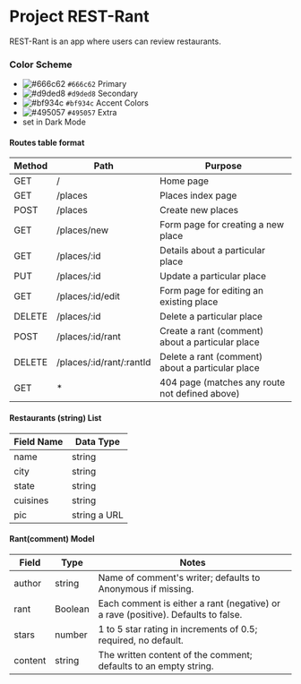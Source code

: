# Project REST-Rant

REST-Rant is an app where users can review restaurants.
### Color Scheme
- ![#666c62](https://placehold.co/15x15/666c62/666c62.png) `#666c62` Primary 
- ![#d9ded8](https://placehold.co/15x15/d9ded8/d9ded8.png) `#d9ded8` Secondary
- ![#bf934c](https://placehold.co/15x15/bf934c/bf934c.png) `#bf934c` Accent Colors
- ![#495057](https://placehold.co/15x15/495057/495057.png) `#495057` Extra 
- set in Dark Mode
#### Routes table format
| Method | Path | Purpose |
| --- | --- | --- |
| GET | / | Home page |
| GET | /places | Places index page |
| POST | /places | Create new places |
| GET |  /places/new | Form page for creating a new place |
| GET | /places/:id | Details about a particular place |
| PUT | /places/:id | Update a particular place |
| GET |  /places/:id/edit | Form page for editing an existing place |
 DELETE | /places/:id | Delete a particular place |
| POST | /places/:id/rant | Create a rant (comment) about a particular place |
| DELETE | /places/:id/rant/:rantId | Delete a rant (comment) about a particular place |
| GET | * | 404 page (matches any route not defined above)|


#### Restaurants (string) List 
| Field Name  | Data Type |
| ------------- | ------------- |
| name  | string  |
| city  | string  |
| state  | string  |
| cuisines  | string  |
| pic  | string a URL |

#### Rant(comment) Model
| Field | Type | Notes |
| --- | --- | --- |
| author | string | Name of comment's writer; defaults to Anonymous if missing. | 
| rant | Boolean | Each comment is either a rant (negative) or a rave (positive). Defaults to false. | 
| stars | number | 1 to 5 star rating in increments of 0.5; required, no default. | 
| content | string | The written content of the comment; defaults to an empty string. | 

